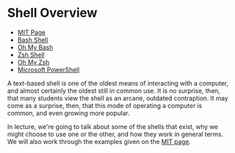 # Shell Overview

  - [MIT Page](https://missing.csail.mit.edu/2020/course-shell/)
  - [Bash Shell](https://www.gnu.org/software/bash/)
  - [Oh My Bash](https://ohmybash.nntoan.com)
  - [Zsh Shell](https://www.zsh.org)
  - [Oh My Zsh](https://ohmyz.sh)
  - [Microsoft PowerShell](https://docs.microsoft.com/en-us/powershell/)

A text-based shell is one of the oldest means of interacting with a computer,
and almost certainly the oldest still in common use. It is no surprise, then,
that many students view the shell as an arcane, outdated contraption. It may
come as a surprise, then, that this mode of operating a computer is common, and
even growing more popular.

In lecture, we're going to talk about some of the shells that exist, why we
might choose to use one or the other, and how they work in general terms. We
will also work through the examples given on the [MIT
page](https://missing.csail.mit.edu/2020/course-shell/).


